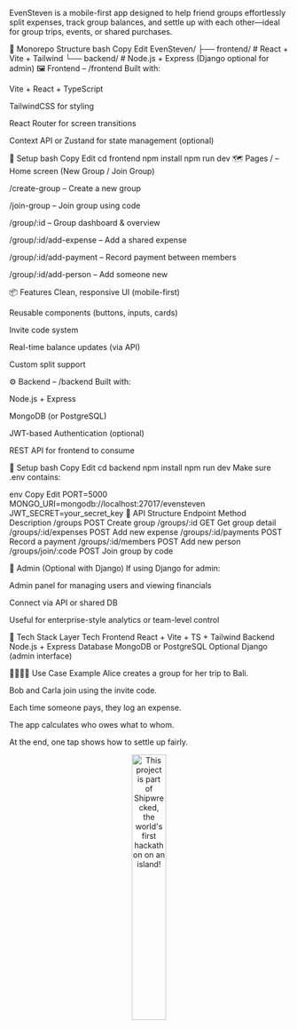 EvenSteven is a mobile-first app designed to help friend groups effortlessly split expenses, track group balances, and settle up with each other—ideal for group trips, events, or shared purchases.

🧩 Monorepo Structure
bash
Copy
Edit
EvenSteven/
├── frontend/         # React + Vite + Tailwind
└── backend/          # Node.js + Express (Django optional for admin)
🖼 Frontend – /frontend
Built with:

Vite + React + TypeScript

TailwindCSS for styling

React Router for screen transitions

Context API or Zustand for state management (optional)

🔧 Setup
bash
Copy
Edit
cd frontend
npm install
npm run dev
🗺 Pages
/ – Home screen (New Group / Join Group)

/create-group – Create a new group

/join-group – Join group using code

/group/:id – Group dashboard & overview

/group/:id/add-expense – Add a shared expense

/group/:id/add-payment – Record payment between members

/group/:id/add-person – Add someone new

📦 Features
Clean, responsive UI (mobile-first)

Reusable components (buttons, inputs, cards)

Invite code system

Real-time balance updates (via API)

Custom split support

⚙️ Backend – /backend
Built with:

Node.js + Express

MongoDB (or PostgreSQL)

JWT-based Authentication (optional)

REST API for frontend to consume

🔧 Setup
bash
Copy
Edit
cd backend
npm install
npm run dev
Make sure .env contains:

env
Copy
Edit
PORT=5000
MONGO_URI=mongodb://localhost:27017/evensteven
JWT_SECRET=your_secret_key
📁 API Structure
Endpoint	Method	Description
/groups	POST	Create group
/groups/:id	GET	Get group detail
/groups/:id/expenses	POST	Add new expense
/groups/:id/payments	POST	Record a payment
/groups/:id/members	POST	Add new person
/groups/join/:code	POST	Join group by code

🧰 Admin (Optional with Django)
If using Django for admin:

Admin panel for managing users and viewing financials

Connect via API or shared DB

Useful for enterprise-style analytics or team-level control

📌 Tech Stack
Layer	Tech
Frontend	React + Vite + TS + Tailwind
Backend	Node.js + Express
Database	MongoDB or PostgreSQL
Optional	Django (admin interface)

👨‍👩‍👧‍👦 Use Case Example
Alice creates a group for her trip to Bali.

Bob and Carla join using the invite code.

Each time someone pays, they log an expense.

The app calculates who owes what to whom.

At the end, one tap shows how to settle up fairly.



<div align="center">
  <a href="https://shipwrecked.hackclub.com/?t=ghrm" target="_blank">
    <img src="https://hc-cdn.hel1.your-objectstorage.com/s/v3/739361f1d440b17fc9e2f74e49fc185d86cbec14_badge.png" 
         alt="This project is part of Shipwrecked, the world's first hackathon on an island!" 
         style="width: 35%;">
  </a>
</div>
